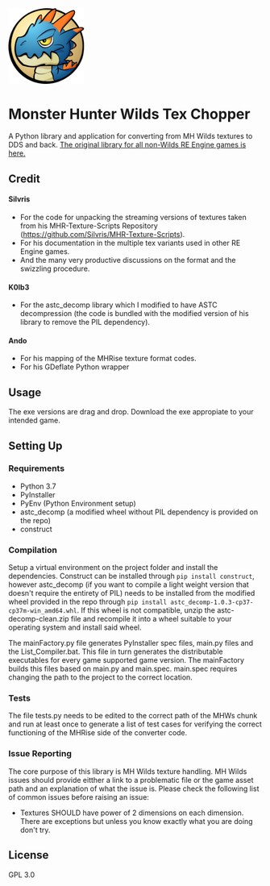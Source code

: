 <img src="https://raw.githubusercontent.com/AsteriskAmpersand/MHWs_Tex_Chopper/refs/heads/main/MH_Tex_Chop.fw.png" width="150"> 

# Monster Hunter Wilds Tex Chopper  

A Python library and application for converting from MH Wilds textures to DDS and back. [The original library for all non-Wilds RE Engine games is here.](https://github.com/AsteriskAmpersand/MHR_Tex_Chopper/tree/main)

## Credit
#### Silvris
- For the code for unpacking the streaming versions of textures taken from his MHR-Texture-Scripts Repository (https://github.com/Silvris/MHR-Texture-Scripts). 
- For his documentation in the multiple tex variants used in other RE Engine games. 
- And the many very productive discussions on the format and the swizzling procedure.  
#### K0lb3
- For the astc_decomp library which I modified to have ASTC decompression (the code is bundled with the modified version of his library to remove the PIL dependency).  
#### Ando
- For his mapping of the MHRise texture format codes.  
- For his GDeflate Python wrapper

## Usage
The exe versions are drag and drop. Download the exe appropiate to your intended game.

## Setting Up
### Requirements
- Python 3.7
- PyInstaller
- PyEnv (Python Environment setup)
- astc_decomp (a modified wheel without PIL dependency is provided on the repo)
- construct

### Compilation
Setup a virtual environment on the project folder and install the dependencies. Construct can be installed through `pip install construct`, however astc_decomp (if you want to compile a light weight version that doesn't require the entirety of PIL) needs to be installed from the modified wheel provided in the repo through `pip install astc_decomp-1.0.3-cp37-cp37m-win_amd64.whl`. If this wheel is not compatible, unzip the astc-decomp-clean.zip file and recompile it into a wheel suitable to your operating system and install said wheel.

The mainFactory.py file generates PyInstaller spec files, main.py files and the List_Compiler.bat. This file in turn generates the distributable executables for every game supported game version. The mainFactory builds this files based on main.py and main.spec. main.spec requires changing the path to the project to the correct location.

### Tests
The file tests.py needs to be edited to the correct path of the MHWs chunk and run at least once to generate a list of test cases for verifying the correct functioning of the MHRise side of the converter code.

### Issue Reporting
The core purpose of this library is MH Wilds texture handling. MH Wilds issues should provide eitther a link to a problematic file or the game asset path and an explanation of what the issue is. Please check the following list of common issues before raising an issue:
- Textures SHOULD have power of 2 dimensions on each dimension. There are exceptions but unless you know exactly what you are doing don't try.

## License
GPL 3.0
